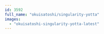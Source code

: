 ```yaml
---
id: 3592
full_name: "okuisatoshi/singularity-yotta"
images: 
  - "okuisatoshi-singularity-yotta-latest"
---
```

